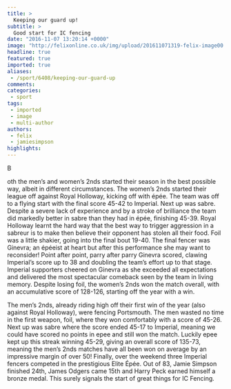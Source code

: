 ```yaml
---
title: >
  Keeping our guard up!
subtitle: >
  Good start for IC fencing
date: "2016-11-07 13:20:14 +0000"
image: "http://felixonline.co.uk/img/upload/201611071319-felix-image00.jpg"
headline: true
featured: true
imported: true
aliases:
 - /sport/6408/keeping-our-guard-up
comments:
categories:
 - sport
tags:
 - imported
 - image
 - multi-author
authors:
 - felix
 - jamiesimpson
highlights:
---
```


B

oth the men’s and women’s 2nds started their season in the best possible way, albeit in different circumstances. The women’s 2nds started their league off against Royal Holloway, kicking off with épée. The team was off to a flying start with the final score 45-42 to Imperial. Next up was sabre. Despite a severe lack of experience and by a stroke of brilliance the team did markedly better in sabre than they had in épée, finishing 45-39. Royal Holloway learnt the hard way that the best way to trigger aggression in a sabreur is to make then believe their opponent has stolen all their food. Foil was a little shakier, going into the final bout 19-40. The final fencer was Ginevra; an épéeist at heart but after this performance she may want to reconsider! Point after point, parry after parry Ginevra scored, clawing Imperial’s score up to 38 and doubling the team’s effort up to that stage. Imperial supporters cheered on Ginevra as she exceeded all expectations and delivered the most spectacular comeback seen by the team in living memory. Despite losing foil, the women’s 2nds won the match overall, with an accumulative score of 128-126, starting off the year with a win.

The men’s 2nds, already riding high off their first win of the year (also against Royal Holloway), were fencing Portsmouth. The men wasted no time in the first weapon, foil, where they won comfortably with a score of 45-26. Next up was sabre where the score ended 45-17 to Imperial, meaning we could have scored no points in epee and still won the match. Luckily epee kept up this streak winning 45-29, giving an overall score of 135-73, meaning the men’s 2nds matches have all been won on average by an impressive margin of over 50! Finally, over the weekend three Imperial fencers competed in the prestigious Elite Épée. Out of 83, Jamie Simpson finished 24th, James Odgers came 15th and Harry Peck earned himself a bronze medal.
This surely signals the start of great things for IC Fencing.
